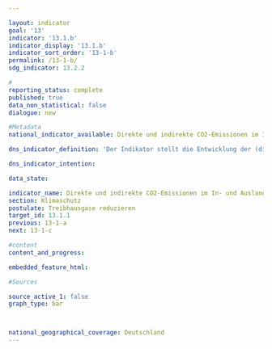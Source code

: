 ```yaml
---

layout: indicator        
goal: '13'        
indicator: '13.1.b'        
indicator_display: '13.1.b'        
indicator_sort_order: '13-1-b'        
permalink: /13-1-b/        
sdg_indicator: 13.2.2        

#
reporting_status: complete        
published: true        
data_non_statistical: false        
dialogue: new

#Metadata        
national_indicator_available: Direkte und indirekte CO2-Emissionen im In- und Ausland bei der Herstellung der Güter für Anlageinvestitionen in Deutschland        

dns_indicator_definition: 'Der Indikator stellt die Entwicklung der (direkten und indirekten) CO2-Emissionen im In- und Ausland bei der Herstellung der Güter, die in Deutschland für Anlageinvestitionen verwendet werden, als Indexwert dar (2015 = 100).<br>Damit zeigt der Indikator auch Spillover Effekte auf, da auch Emissionen berücksichtigt werden, die im Ausland auftreten und durch wirtschaftliche Aktivitäten deutscher Akteure bedingt sind.<br>Anlageinvestitionen setzen sich zusammen aus „Investitionen in Ausrüstungen und sonstige Anlagen“ sowie „Bauinvestitionen“. Derzeit ist eine separate Ausweisung von „Bauinvestitionen“ nicht möglich, sondern nur die Ausweisung der Summenposition „Anlageinvestitionen“. Voraussichtlich ab März 2024 ist eine separate Ausweisung möglich. Zudem wird bis dahin auch die Erweiterung des Berichtszeitraums erwartet.'        

dns_indicator_intention:      

data_state:        

indicator_name: Direkte und indirekte CO2-Emissionen im In- und Ausland bei der Herstellung der Güter für Anlageinvestitionen in Deutschland        
section: Klimaschutz        
postulate: Treibhausgase reduzieren        
target_id: 13.1.1        
previous: 13-1-a       
next: 13-1-c        

#content         
content_and_progress:        

embedded_feature_html:    

#Sources        

source_active_1: false
graph_type: bar



national_geographical_coverage: Deutschland                
---
```

